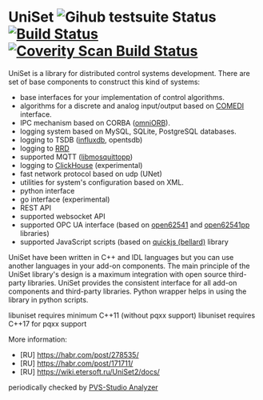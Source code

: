 UniSet ![Gihub testsuite Status](https://github.com/Etersoft/uniset2/actions/workflows/testsuite.yml/badge.svg) [![Build Status](https://travis-ci.org/Etersoft/uniset2.svg?branch=master)](https://travis-ci.org/Etersoft/uniset2) [![Coverity Scan Build Status](https://scan.coverity.com/projects/etersoft-uniset2/badge.svg)](https://scan.coverity.com/projects/etersoft-uniset2)
======

UniSet is a library for distributed control systems development.
There are set of base components to construct this kind of systems:
* base interfaces for your implementation of control algorithms.
* algorithms for a discrete and analog input/output based on [COMEDI](https://github.com/Linux-Comedi/comedi) interface.
* IPC mechanism based on CORBA ([omniORB](https://omniorb.sourceforge.io)).
* logging system based on MySQL, SQLite, PostgreSQL databases.
* logging to TSDB ([influxdb](https://github.com/influxdata/influxdb), opentsdb)
* logging to [RRD](http://oss.oetiker.ch/rrdtool)
* supported MQTT ([libmosquittopp](http://mosquitto.org))
* logging to [ClickHouse](https://github.com/ClickHouse/ClickHouse) (experimental)
* fast network protocol based on udp (UNet)
* utilities for system's configuration based on XML.
* python interface
* go interface (experimental)
* REST API
* supported websocket API
* supported OPC UA interface (based on [open62541](https://github.com/open62541/open62541) and [open62541pp](https://github.com/open62541pp/open62541pp) libraries)
* supported JavaScript scripts (based on [quickjs (bellard)](https://github.com/bellard/quickjs) library

UniSet have been written in C++ and IDL languages but you can use another languages in your
add-on components. The main principle of the UniSet library's design is a maximum integration
with open source third-party libraries. UniSet provides the consistent interface for all
add-on components and third-party libraries. Python wrapper helps in using the library
in python scripts.

libuniset requires minimum C++11 (without pqxx support)
libuniset requires C++17 for pqxx support

More information:
* [RU] https://habr.com/post/278535/
* [RU] https://habr.com/post/171711/
* [RU] https://wiki.etersoft.ru/UniSet2/docs/

periodically checked by [PVS-Studio Analyzer](https://www.viva64.com/en/pvs-studio/)
